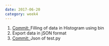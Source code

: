 ```yaml
---
date: 2017-06-20
category: week4
---
```

1. [Commit: ](https://github.com/histogrammar/histogrammar-python/commit/7df739224614d0d6e5d78b0ac39916a57cb63732)Filling of data in Histogram using bin
2. Export data in jSON format
3. [Commit: ](https://github.com/histogrammar/histogrammar-python/commit/7cd78ebf7c943f925806aabaef6a788036a84406)Json of test.py
